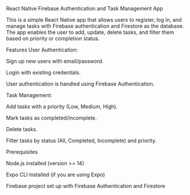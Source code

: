 React Native Firebase Authentication and Task Management App

This is a simple React Native app that allows users to register, log in, and manage tasks with Firebase authentication and Firestore as the database. The app enables the user to add, update, delete tasks, and filter them based on priority or completion status.

Features
User Authentication:

Sign up new users with email/password.

Login with existing credentials.

User authentication is handled using Firebase Authentication.

Task Management:

Add tasks with a priority (Low, Medium, High).

Mark tasks as completed/incomplete.

Delete tasks.

Filter tasks by status (All, Completed, Incomplete) and priority.

Prerequisites

Node.js installed (version >= 14)

Expo CLI installed (if you are using Expo)

Firebase project set up with Firebase Authentication and Firestore
